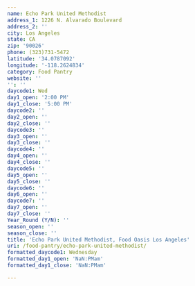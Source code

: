 ```yaml
---
name: Echo Park United Methodist
address_1: 1226 N. Alvarado Boulevard
address_2: ''
city: Los Angeles
state: CA
zip: '90026'
phone: (323)731-5472
latitude: '34.0787092'
longitude: '-118.2624834'
category: Food Pantry
website: ''
'': ''
daycode1: Wed
day1_open: '2:00 PM'
day1_close: '5:00 PM'
daycode2: ''
day2_open: ''
day2_close: ''
daycode3: ''
day3_open: ''
day3_close: ''
daycode4: ''
day4_open: ''
day4_close: ''
daycode5: ''
day5_open: ''
day5_close: ''
daycode6: ''
day6_open: ''
daycode7: ''
day7_open: ''
day7_close: ''
Year_Round (Y/N): ''
season_open: ''
season_close: ''
title: 'Echo Park United Methodist, Food Oasis Los Angeles'
uri: /food-pantry/echo-park-united-methodist/
formatted_daycode1: Wednesday
formatted_day1_open: 'NaN:PMam'
formatted_day1_close: 'NaN:PMam'

---
```

